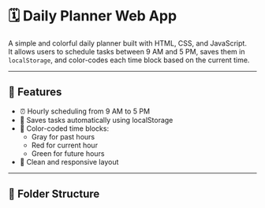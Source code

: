 # 🗓️ Daily Planner Web App

A simple and colorful daily planner built with HTML, CSS, and JavaScript.  
It allows users to schedule tasks between 9 AM and 5 PM, saves them in `localStorage`, and color-codes each time block based on the current time.

---

## 🚀 Features

- ⏰ Hourly scheduling from 9 AM to 5 PM
- 💾 Saves tasks automatically using localStorage
- 🎨 Color-coded time blocks:
  - Gray for past hours
  - Red for current hour
  - Green for future hours
- 🧼 Clean and responsive layout

---

## 📁 Folder Structure

